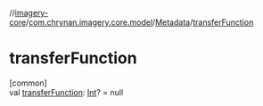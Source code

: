 //[imagery-core](../../../index.md)/[com.chrynan.imagery.core.model](../index.md)/[Metadata](index.md)/[transferFunction](transfer-function.md)

# transferFunction

[common]\
val [transferFunction](transfer-function.md): [Int](https://kotlinlang.org/api/latest/jvm/stdlib/kotlin/-int/index.html)? = null
